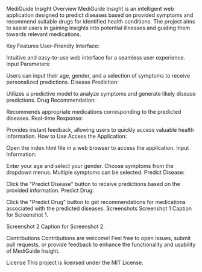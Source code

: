 MediGuide Insight
Overview
MediGuide Insight is an intelligent web application designed to predict diseases based on provided symptoms and recommend suitable drugs for identified health conditions. The project aims to assist users in gaining insights into potential illnesses and guiding them towards relevant medications.

Key Features
User-Friendly Interface:

Intuitive and easy-to-use web interface for a seamless user experience.
Input Parameters:

Users can input their age, gender, and a selection of symptoms to receive personalized predictions.
Disease Prediction:

Utilizes a predictive model to analyze symptoms and generate likely disease predictions.
Drug Recommendation:

Recommends appropriate medications corresponding to the predicted diseases.
Real-time Response:

Provides instant feedback, allowing users to quickly access valuable health information.
How to Use
Access the Application:

Open the index.html file in a web browser to access the application.
Input Information:

Enter your age and select your gender.
Choose symptoms from the dropdown menus. Multiple symptoms can be selected.
Predict Disease:

Click the "Predict Disease" button to receive predictions based on the provided information.
Predict Drug:

Click the "Predict Drug" button to get recommendations for medications associated with the predicted diseases.
Screenshots
Screenshot 1
Caption for Screenshot 1.

Screenshot 2
Caption for Screenshot 2.

Contributions
Contributions are welcome! Feel free to open issues, submit pull requests, or provide feedback to enhance the functionality and usability of MediGuide Insight.

License
This project is licensed under the MIT License.
